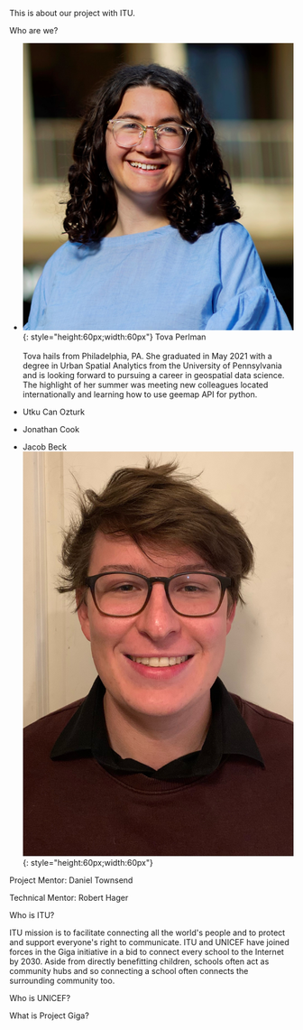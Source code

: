 This is about our project with ITU.

Who are we?

- ![Image](Images/cropped.jpg){: style="height:60px;width:60px"} Tova Perlman <br></br>
Tova hails from Philadelphia, PA. She graduated in May 2021 with a degree in Urban Spatial Analytics from the University of Pennsylvania and is looking forward to pursuing a career in geospatial data science. The highlight of her summer was meeting new colleagues located internationally and learning how to use geemap API for python. 

- Utku Can Ozturk
- Jonathan Cook
- Jacob Beck
![Image](Images/image0.jpeg){: style="height:60px;width:60px"}

Project Mentor:
Daniel Townsend

Technical Mentor: 
Robert Hager

Who is ITU?

ITU mission is to facilitate connecting all the world's people and to protect and support everyone's right to communicate. ITU and UNICEF have joined forces in the Giga initiative in a bid to connect every school to the Internet by 2030. Aside from directly benefitting children, schools often act as community hubs and so connecting a school often connects the surrounding community too. 

Who is UNICEF?

What is Project Giga?

